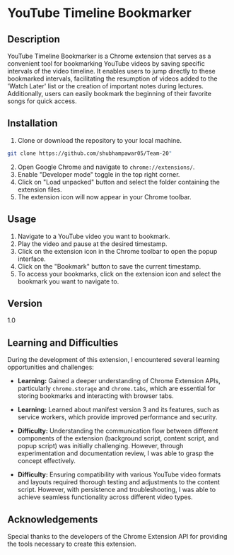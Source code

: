 # YouTube Timeline Bookmarker

## Description

YouTube Timeline Bookmarker is a Chrome extension that serves as a convenient tool for bookmarking YouTube videos by saving specific intervals of the video timeline. It enables users to jump directly to these bookmarked intervals, facilitating the resumption of videos added to the 'Watch Later' list or the creation of important notes during lectures. Additionally, users can easily bookmark the beginning of their favorite songs for quick access.


## Installation

1. Clone or download the repository to your local machine.
```bash
git clone https://github.com/shubhampawar05/Team-20"
```
2. Open Google Chrome and navigate to `chrome://extensions/`.
3. Enable "Developer mode" toggle in the top right corner.
4. Click on "Load unpacked" button and select the folder containing the extension files.
5. The extension icon will now appear in your Chrome toolbar.

## Usage

1. Navigate to a YouTube video you want to bookmark.
2. Play the video and pause at the desired timestamp.
3. Click on the extension icon in the Chrome toolbar to open the popup interface.
4. Click on the "Bookmark" button to save the current timestamp.
5. To access your bookmarks, click on the extension icon and select the bookmark you want to navigate to.


## Version

1.0

## Learning and Difficulties

During the development of this extension, I encountered several learning opportunities and challenges:
- **Learning:** Gained a deeper understanding of Chrome Extension APIs, particularly `chrome.storage` and `chrome.tabs`, which are essential for storing bookmarks and interacting with browser tabs.
- **Learning:** Learned about manifest version 3 and its features, such as service workers, which provide improved performance and security.

- **Difficulty:** Understanding the communication flow between different components of the extension (background script, content script, and popup script) was initially challenging. However, through experimentation and documentation review, I was able to grasp the concept effectively.
- **Difficulty:** Ensuring compatibility with various YouTube video formats and layouts required thorough testing and adjustments to the content script. However, with persistence and troubleshooting, I was able to achieve seamless functionality across different video types.


## Acknowledgements

Special thanks to the developers of the Chrome Extension API for providing the tools necessary to create this extension.



